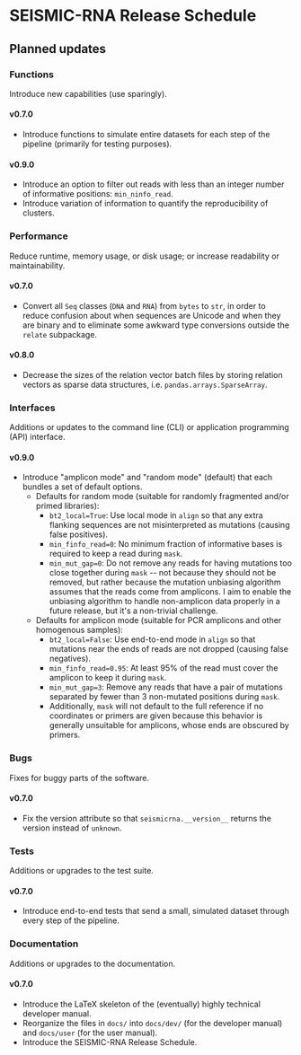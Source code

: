 # SEISMIC-RNA Release Schedule

## Planned updates

### Functions
Introduce new capabilities (use sparingly).

#### v0.7.0
- Introduce functions to simulate entire datasets for each step of the pipeline (primarily for testing purposes).

#### v0.9.0
- Introduce an option to filter out reads with less than an integer number of informative positions: `min_ninfo_read`.
- Introduce variation of information to quantify the reproducibility of clusters.


### Performance
Reduce runtime, memory usage, or disk usage; or increase readability or maintainability.

#### v0.7.0
- Convert all `Seq` classes (`DNA` and `RNA`) from `bytes` to `str`, in order to reduce confusion about when sequences are Unicode and when they are binary and to eliminate some awkward type conversions outside the `relate` subpackage.

#### v0.8.0
- Decrease the sizes of the relation vector batch files by storing relation vectors as sparse data structures, i.e. `pandas.arrays.SparseArray`.

### Interfaces
Additions or updates to the command line (CLI) or application programming (API) interface.

#### v0.9.0
- Introduce "amplicon mode" and "random mode" (default) that each bundles a set of default options.
  - Defaults for random mode (suitable for randomly fragmented and/or primed libraries):
    - `bt2_local=True`: Use local mode in `align` so that any extra flanking sequences are not misinterpreted as mutations (causing false positives).
    - `min_finfo_read=0`: No minimum fraction of informative bases is required to keep a read during `mask`.
    - `min_mut_gap=0`: Do not remove any reads for having mutations too close together during `mask` -- not because they should not be removed, but rather because the mutation unbiasing algorithm assumes that the reads come from amplicons. I aim to enable the unbiasing algorithm to handle non-amplicon data properly in a future release, but it's a non-trivial challenge.
  - Defaults for amplicon mode (suitable for PCR amplicons and other homogenous samples):
    - `bt2_local=False`: Use end-to-end mode in `align` so that mutations near the ends of reads are not dropped (causing false negatives).
    - `min_finfo_read=0.95`: At least 95% of the read must cover the amplicon to keep it during `mask`.
    - `min_mut_gap=3`: Remove any reads that have a pair of mutations separated by fewer than 3 non-mutated positions during `mask`.
    - Additionally, `mask` will not default to the full reference if no coordinates or primers are given because this behavior is generally unsuitable for amplicons, whose ends are obscured by primers.


### Bugs
Fixes for buggy parts of the software.

#### v0.7.0
- Fix the version attribute so that `seismicrna.__version__` returns the version instead of `unknown`.


### Tests
Additions or upgrades to the test suite.

#### v0.7.0
- Introduce end-to-end tests that send a small, simulated dataset through every step of the pipeline.


### Documentation
Additions or upgrades to the documentation.

#### v0.7.0
- Introduce the LaTeX skeleton of the (eventually) highly technical developer manual.
- Reorganize the files in `docs/` into `docs/dev/` (for the developer manual) and `docs/user` (for the user manual).
- Introduce the SEISMIC-RNA Release Schedule.

